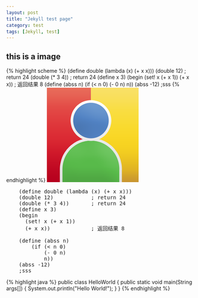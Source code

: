 ```yaml
---
layout: post
title: "Jekyll test page"
category: test
tags: [Jekyll, test]
---
```

## this is a image

{% highlight scheme %}
(define double (lambda (x) (+ x x)))
(double 12)            ; return 24
(double (* 3 4))       ; return 24
(define x 3)
(begin
  (set! x (+ x 1))
  (+ x x))             ; 返回结果 8
(define (abss n)
    (if (< n 0)
        (- 0 n)
        n))
(abss -12)
;sss
{% endhighlight %}
![](/images/usercolor.png)
<pre>
	(define double (lambda (x) (+ x x)))
	(double 12)            ; return 24
	(double (* 3 4))       ; return 24
	(define x 3)
	(begin
	  (set! x (+ x 1))
	  (+ x x))             ; 返回结果 8

	(define (abss n)
	    (if (< n 0)
	        (- 0 n)
	        n))
	(abss -12)
	;sss
</pre>

{% highlight java %}
public class HelloWorld {
    public static void main(String args[]) {
      System.out.println("Hello World!");
    }
}
{% endhighlight %}